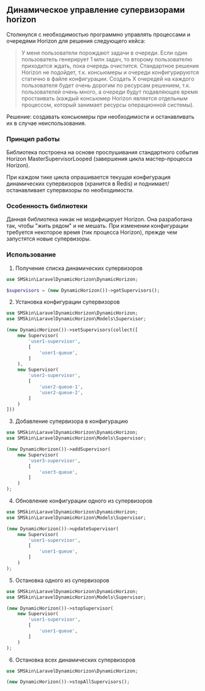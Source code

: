 ## Динамическое управление супервизорами horizon
Столкнулся с необходимостью программно управлять процессами и очередями Horizon для решения следующего кейса:

> У меня пользователи порождают задачи в очереди. Если один пользователь генерирует 1 млн задач, то второму пользователю приходится ждать, пока очередь очистится. Стандартное решение Horizon не подойдет, т.к. консьюмеры и очереди конфигурируются статично в файле конфигурации. Создать Х очередей на каждого пользователя будет очень дорогим по ресурсам решением, т.к. пользователей очень много, а очереди будут подавляющее время простаивать (каждый консьюмер Horizon является отдельным процессом, который занимает ресурсы операционной системы).

Решение: создавать консьюмеры при необходимости и останавливать их в случае неиспользования.

### Принцип работы
Библиотека построена на основе прослушивания стандартного события Horizon MasterSupervisorLooped (завершения цикла мастер-процесса Horizon).

При каждом тике цикла опрашивается текущая конфигурация динамических супервизоров (хранится в Redis) и поднимает/останавливает супервизоры по необходимости.

### Особенность библиотеки
Данная библиотека никак не модифицирует Horizon. Она разработана так, чтобы "жить рядом" и не мешать. При изменении конфигурации требуется некоторое время (тик процесса Horizon), прежде чем запустятся новые супервизоры.

### Использование
1. Получение списка динамических супервизоров
```php
use SMSkin\LaravelDynamicHorizon\DynamicHorizon;

$supervisors = (new DynamicHorizon())->getSupervisors();
```
2. Установка конфигурации супервизоров
```php
use SMSkin\LaravelDynamicHorizon\DynamicHorizon;  
use SMSkin\LaravelDynamicHorizon\Models\Supervisor;

(new DynamicHorizon())->setSupervisors(collect([
    new Supervisor(
        'user1-supervisor',
        [
            'user1-queue',
        ]
    ),
    new Supervisor(
        'user2-supervisor',
        [
            'user2-queue-1',
            'user2-queue-2',
        ]
    )
]))
```
3. Добавление супервизора в конфигурацию
```php
use SMSkin\LaravelDynamicHorizon\DynamicHorizon;  
use SMSkin\LaravelDynamicHorizon\Models\Supervisor;

(new DynamicHorizon())->addSupervisor(
    new Supervisor(
        'user3-supervisor',
        [
            'user3-queue',
        ]
    )
);
```
4. Обновление конфигурации одного из супервизоров
```php
use SMSkin\LaravelDynamicHorizon\DynamicHorizon;  
use SMSkin\LaravelDynamicHorizon\Models\Supervisor;

(new DynamicHorizon())->updateSupervisor(
    new Supervisor(
        'user1-supervisor',
        [
            'user1-queue',
        ]
    )
);
```
5. Остановка одного из супервизоров
```php
use SMSkin\LaravelDynamicHorizon\DynamicHorizon;  
use SMSkin\LaravelDynamicHorizon\Models\Supervisor;

(new DynamicHorizon())->stopSupervisor(
    new Supervisor(
        'user1-supervisor',
        [
            'user1-queue',
        ]
    )
);
```
6. Остановка всех динамических супервизоров
```php
use SMSkin\LaravelDynamicHorizon\DynamicHorizon;  

(new DynamicHorizon())->stopAllSupervisors();
```
